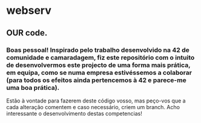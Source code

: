 # webserv
## OUR code.

### Boas pessoal! Inspirado pelo trabalho desenvolvido na 42 de comunidade e camaradagem, fiz este repositório com o intuito de desenvolvermos este projecto de uma forma mais prática, em equipa, como se numa empresa estivéssemos a colaborar (para todos os efeitos ainda pertencemos à 42 e parece-me uma boa prática).
Estão à vontade para fazerem deste código vosso, mas peço-vos que a cada alteração comentem e caso necessário, criem um branch. Acho interessante o desenvolvimento destas competencias!

